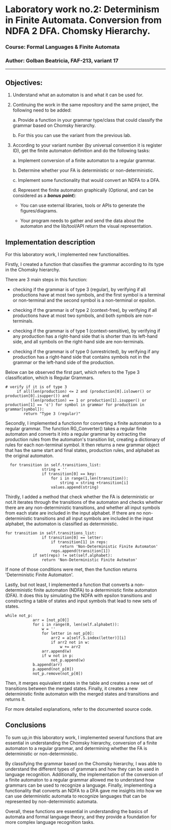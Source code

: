 # Laboratory work no.2: Determinism in Finite Automata. Conversion from NDFA 2 DFA. Chomsky Hierarchy.
### Course: Formal Languages & Finite Automata
### Author: Golban Beatricia, FAF-213, variant 17

----

## Objectives:

1. Understand what an automaton is and what it can be used for.

2. Continuing the work in the same repository and the same project, the following need to be added:
   
    a. Provide a function in your grammar type/class that could classify the grammar based on Chomsky hierarchy.

    b. For this you can use the variant from the previous lab.

3. According to your variant number (by universal convention it is register ID), get the finite automaton definition and do the following tasks:

    a. Implement conversion of a finite automaton to a regular grammar.

    b. Determine whether your FA is deterministic or non-deterministic.

    c. Implement some functionality that would convert an NDFA to a DFA.
    
    d. Represent the finite automaton graphically (Optional, and can be considered as a __*bonus point*__):
      
    - You can use external libraries, tools or APIs to generate the figures/diagrams.
        
    - Your program needs to gather and send the data about the automaton and the lib/tool/API return the visual representation.


## Implementation description

For this laboratory work, I implemented new functionalities.

Firstly, I created a function that classifies the grammar according to its type in the Chomsky hierarchy.

There are 3 main steps in this function: 

- checking if the grammar is of type 3 (regular), by verifying if all productions have at most two symbols, and the first symbol is a terminal or non-terminal and the second symbol is a non-terminal or epsilon. 

- checking if the grammar is of type 2 (context-free), by verifying if all productions have at most two symbols, and both symbols are non-terminals. 

- checking if the grammar is of type 1 (context-sensitive), by verifying if any production has a right-hand side that is shorter than its left-hand side, and all symbols on the right-hand side are non-terminals. 

- checking if the grammar is of type 0 (unrestricted), by verifying if any production has a right-hand side that contains symbols not in the grammar or the left-hand side of the production.

Below can be observed the first part, which refers to the Type 3 classification, which is Regular Grammars.

```
# verify if it is of type 3
     if all(len(production) <= 2 and (production[0].islower() or production[0].isupper()) and
           (len(production) == 1 or production[1].isupper() or production[1] == 'ε') for symbol in grammar for production in grammar[symbol]):
        return "Type 3 (regular)"
```

Secondly, I implemented a functionn for converting a finite automaton to a regular grammar. The function RG_Converter() takes a regular finite automaton and converts it into a regular grammar by extracting the production rules from the automaton's transition list, creating a dictionary of rules for each non-terminal symbol. It then returns a new grammar object that has the same start and final states, production rules, and alphabet as the original automaton.

```
  for transition in self.transitions_list:
                string = ''
                if transition[0] == key:
                    for i in range(1,len(transition)):
                        string = string +transition[i]
                    values.append(string)
```

Thirdly, I added a method that check whether the FA is deterministic or not.It iterates through the transitions of the automaton and checks whether there are any non-deterministic transitions, and whether all input symbols from each state are included in the input alphabet. If there are no non-deterministic transitions and all input symbols are included in the input alphabet, the automaton is classified as deterministic.

```
for transition in self.transitions_list: 
                if transition[0] == letter: 
                    if transition[1] in reps: 
                        return 'Non-Deterministic Finite Automaton'
                    reps.append(transition[1])
            if set(reps) != set(self.alphabet):
                return 'Non-Deterministic Finite Autmaton'
```
If none of those conditions were met, then the function returns 'Deterministic Finite Automaton'.

Lastly, but not least, I implemented a function that converts a non-deterministic finite automaton (NDFA) to a deterministic finite automaton (DFA). It does this by simulating the NDFA with epsilon transitions and constructing a table of states and input symbols that lead to new sets of states.

```
while not_p:
            arr = [not_p[0]]
            for i in range(0, len(self.alphabet)):
                w = ''
                for letter in not_p[0]:
                    arr2 = a[self.S.index(letter)][i]
                    if arr2 not in w:
                        w += arr2
                arr.append(w) 
                if w not in p:
                    not_p.append(w)
            b.append(arr)
            p.append(not_p[0])
            not_p.remove(not_p[0])
```

Then, it merges equivalent states in the table and creates a new set of transitions between the merged states. Finally, it creates a new deterministic finite automaton with the merged states and transitions and returns it.


For more detailed explanations, refer to the documented source code.

## Conclusions 

To sum up,in this laboratory work, I implemented several functions that are essential in understanding the Chomsky hierarchy, conversion of a finite automaton to a regular grammar, and determining whether the FA is deterministic or non-deterministic.

By classifying the grammar based on the Chomsky hierarchy, I was able to understand the different types of grammars and how they can be used in language recognition. Additionally, the implementation of the conversion of a finite automaton to a regular grammar allowed me to understand how grammars can be used to recognize a language.  Finally, implementing a functionality that converts an NDFA to a DFA gave me insights into how we can use deterministic automata to recognize languages that can be represented by non-deterministic automata.

Overall, these functions are essential in understanding the basics of automata and formal language theory, and they provide a foundation for more complex language recognition tasks.